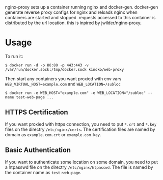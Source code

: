 
nginx-proxy sets up a container running nginx and docker-gen. docker-gen generate reverse proxy configs for nginx and reloads nginx when containers are started and stopped. requests accessed to this container is distributed by the url location. this is inpired by jwilder/nginx-proxy.

# Usage

To run it:
```
$ docker run -d -p 80:80 -p 443:443 -v /var/run/docker.sock:/tmp/docker.sock kinoko/web-proxy
```
Then start any containers you want proxied with env vars `WEB_VIRTUAL_HOST=example.com` and `WEB_LOCATION=/subloc`
```
$ docker run -e WEB_HOST="example.com" -e WEB_LOCATION="/subloc" --name test-web-page ...
```

## HTTPS Certification
If you want proxied with https connection, you need to put `*.crt` and `*.key` files on the directry `/etc/nginx/certs`. The certification files are named by domain as `example.com.crt` or `example.com.key`. 

## Basic Authentication
If you want to authenticate some location on some domain, you need to put a htpasswd file on the directry `/etc/nginx/htpasswd`. The file is named by the container name as `test-web-page`.

